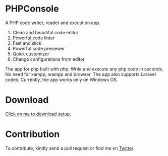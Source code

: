 # PHPConsole
A PHP code writer, reader and execution app.

<ol>
  <li>Clean and beautiful code editor</li>
  <li>Powerful code linter</li>
  <li>Fast and slick</li>
  <li>Powerful code previewer</li>
  <li>Quick customizer</li>
  <li>Change configurations from editor</li>
</ol>

The app for php built with php. Write and execute any php code in seconds. No need for xampp, wampp and browser. The app also supports Laravel codes. Currently, the app works only on Windows OS.

# Download
<a href="https://www.dropbox.com/sh/btptkggo0co3ciu/AABjNBXt9mFVA2D6DquPMD5ia?dl=0&preview=PHPCSetup.zip">Click on me to download setup</a>.

# Contribution
To contribute, kindly send a pull request or find me on <a href="https://twitter.com/josiahoyahaya">Twitter</a>.
